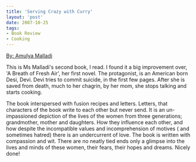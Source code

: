 ```yaml
---
title: 'Serving Crazy with Curry'
layout: 'post'
date: 2007-10-25
tags: 
- Book Review
- Cooking
---
```

<a href="http://www.amazon.com/Serving-Crazy-Curry-Amulya-Malladi/dp/0345466128/ref=sr_1_1?ie=UTF8&qid=1378655454&sr=8-1&keywords=serving+crazy+with+curry">By: Amulya Malladi</a>
<!--more-->


<p>


This is Ms Malladi's second book, I read. I found it a big improvement over, 'A Breath of Fresh Air', her first novel. The protagonist, is an American born Desi, Devi. Devi tries to commit suicide, in the first few pages. After she is saved from death, much to her chagrin, by her mom, she stops talking and starts cooking.
<p>
The book interspersed with fusion recipes and letters. Letters, that characters of the book write to each other but never send. It is an un-impassioned depiction of the lives of the women from three generations; grandmother, mother and daughters. How they influence each other, and how despite the incompatible values and incomprehension of motives ( and sometimes hatred) there is an undercurrent of love. The book is  written with compassion and wit. There are no neatly tied ends only a glimpse into the lives and minds of these women, their fears, their hopes and dreams. Nicely done!
